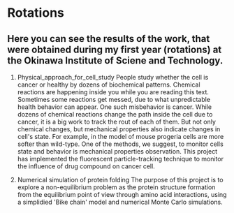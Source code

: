 # Rotations
## Here you can see the results of the work, that were obtained during my first year (rotations) at the Okinawa Institute of Sciene and Technology.

1. Physical_approach_for_cell_study
People study whether the cell is cancer or healthy by dozens of biochemical patterns. Chemical reactions are happening inside you while you are reading this text. Sometimes some reactions get messed, due to what unpredictable health behavior can appear. One such misbehavior is cancer. While dozens of chemical reactions change the path inside the cell due to cancer, it is a big work to track the rout of each of them. But not only chemical changes, but mechanical properties also indicate changes in cell's state. For example, in the model of mouse progeria cells are more softer than wild-type. One of the methods, we suggest, to monitor cells state and behavior is mechanical properties observation. This project has implemented the fluorescent particle-tracking technique to monitor the influence of drug compound on cancer cell.

2. Numerical simulation of protein folding
The purpose of this project is to explore a non-equilibrium problem as the protein structure formation
from the equilibrium point of view through amino acid interactions, using a simplidied 'Bike chain' model
and numerical Monte Carlo simulations.
